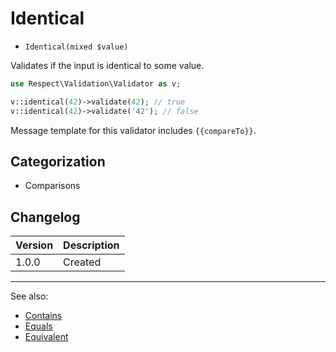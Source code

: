 # Identical

- `Identical(mixed $value)`

Validates if the input is identical to some value.

```php
use Respect\Validation\Validator as v;

v::identical(42)->validate(42); // true
v::identical(42)->validate('42'); // false
```

Message template for this validator includes `{{compareTo}}`.

## Categorization

- Comparisons

## Changelog

Version | Description
--------|-------------
  1.0.0 | Created

***
See also:

- [Contains](Contains.md)
- [Equals](Equals.md)
- [Equivalent](Equivalent.md)

